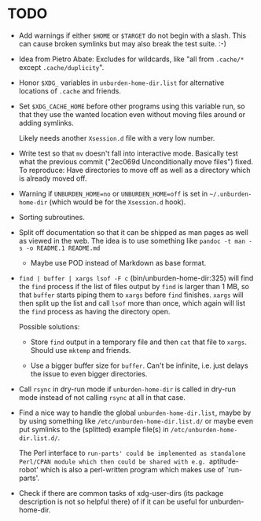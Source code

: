 TODO
====

* Add warnings if either `$HOME` or `$TARGET` do not begin with a
  slash. This can cause broken symlinks but may also break the test
  suite. :-)

* Idea from Pietro Abate: Excludes for wildcards, like "all from
  `.cache/*` except `.cache/duplicity`".

* Honor `$XDG_` variables in `unburden-home-dir.list` for alternative
  locations of `.cache` and friends.

* Set `$XDG_CACHE_HOME` before other programs using this variable run,
  so that they use the wanted location even without moving files
  around or adding symlinks.

  Likely needs another `Xsession.d` file with a very low number.

* Write test so that `mv` doesn't fall into interactive mode. Basically
  test what the previous commit ("2ec069d Unconditionally move files")
  fixed. To reproduce: Have directories to move off as well as a
  directory which is already moved off.

* Warning if `UNBURDEN_HOME=no` or `UNBURDEN_HOME=off` is set in
  `~/.unburden-home-dir` (which would be for the `Xsession.d` hook).

* Sorting subroutines.

* Split off documentation so that it can be shipped as man pages as
  well as viewed in the web. The idea is to use something like `pandoc
  -t man -s -o README.1 README.md`

  * Maybe use POD instead of Markdown as base format.

* `find | buffer | xargs lsof -F c` (bin/unburden-home-dir:325) will
  find the `find` process if the list of files output by `find` is
  larger than 1 MB, so that `buffer` starts piping them to `xargs`
  before `find` finishes. `xargs` will then split up the list and call
  `lsof` more than once, which again will list the `find` process as
  having the directory open.

  Possible solutions:

  * Store `find` output in a temporary file and then `cat` that file
    to `xargs`. Should use `mktemp` and friends.

  * Use a bigger buffer size for `buffer`. Can't be infinite,
    i.e. just delays the issue to even bigger directories.

* Call `rsync` in dry-run mode if `unburden-home-dir` is called in
  dry-run mode instead of not calling `rsync` at all in that case.

* Find a nice way to handle the global `unburden-home-dir.list`, maybe
  by by using something like `/etc/unburden-home-dir.list.d/` or maybe
  even put symlinks to the (splitted) example file(s) in
  `/etc/unburden-home-dir.list.d/`.

  The Perl interface to `run-parts' could be implemented as standalone
  Perl/CPAN module which then could be shared with e.g. `aptitude-robot'
  which is also a perl-written program which makes use of `run-parts'.

* Check if there are common tasks of xdg-user-dirs (its package
  description is not so helpful there) of if it can be useful for
  unburden-home-dir.
